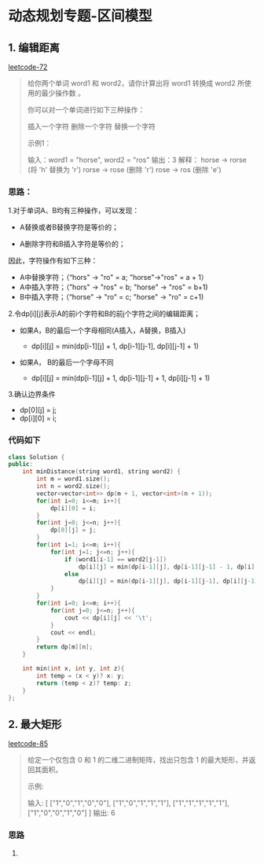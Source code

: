 # 动态规划专题-区间模型

## 1. 编辑距离 

[leetcode-72](https://leetcode-cn.com/problems/edit-distance)

> 给你两个单词 word1 和 word2，请你计算出将 word1 转换成 word2 所使用的最少操作数 。
>
> 你可以对一个单词进行如下三种操作：
>
> 插入一个字符
> 删除一个字符
> 替换一个字符
>
> 示例1：
>
> 输入：word1 = "horse", word2 = "ros"
> 输出：3
> 解释：
> horse -> rorse (将 'h' 替换为 'r')
> rorse -> rose (删除 'r')
> rose -> ros (删除 'e')

### 思路：

1.对于单词A、B均有三种操作，可以发现：

- A替换或者B替换字符是等价的；

- A删除字符和B插入字符是等价的；

因此，字符操作有如下三种：

- A中替换字符；（“hors" -> "ro" = a; "horse"->"ros" = a + 1）
- A中插入字符；（”hors" -> "ros" = b; "horse" -> "ros" = b+1)
- B中插入字符；（“horse" -> "ro" = c; "horse" -> "ro" = c+1)

2.令dp\[i][j]表示A的前i个字符和B的前j个字符之间的编辑距离；

- 如果A，B的最后一个字母相同(A插入，A替换，B插入)
  - dp\[i][j] = min(dp\[i-1][j] + 1, dp\[i-1][j-1], dp\[i][j-1] + 1)

- 如果A， B的最后一个字母不同
  - dp\[i][j] = min(dp\[i-1][j] + 1, dp\[i-1][j-1] + 1, dp\[i][j-1] + 1)

3.确认边界条件

- dp\[0][j] = j;
- dp\[i][0] = i;

### 代码如下

```cpp
class Solution {
public:
    int minDistance(string word1, string word2) {
        int m = word1.size();
        int n = word2.size();
        vector<vector<int>> dp(m + 1, vector<int>(n + 1));
        for(int i=0; i<=m; i++){
            dp[i][0] = i;
        }
        for(int j=0; j<=n; j++){
            dp[0][j] = j;
        }
        for(int i=1; i<=m; i++){
            for(int j=1; j<=n; j++){
                if (word1[i-1] == word2[j-1])
                    dp[i][j] = min(dp[i-1][j], dp[i-1][j-1] - 1, dp[i][j-1]) + 1;
                else
                    dp[i][j] = min(dp[i-1][j], dp[i-1][j-1], dp[i][j-1]) + 1;
            }
        }
        for(int i=0; i<=m; i++){
            for(int j=0; j<=n; j++){
                cout << dp[i][j] << '\t';
            }
            cout << endl;
        }
        return dp[m][n];
    }

    int min(int x, int y, int z){
        int temp = (x < y)? x: y;
        return (temp < z)? temp: z;
    }
};
```



## 2. 最大矩形

[leetcode-85](https://leetcode-cn.com/problems/maximal-rectangle)

>给定一个仅包含 0 和 1 的二维二进制矩阵，找出只包含 1 的最大矩形，并返回其面积。
>
>示例:
>
>输入:
>[
>  ["1","0","1","0","0"],
>  ["1","0","1","1","1"],
>  ["1","1","1","1","1"],
>  ["1","0","0","1","0"]
>]
>输出: 6

### 思路

1.